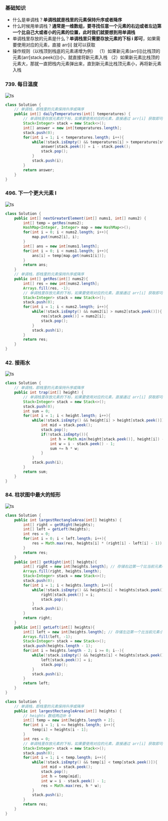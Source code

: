 

### 基础知识
* 什么是单调栈？**单调栈就是栈里的元素保持升序或者降序**
* 什么时候用单调栈？**通常是一维数组，要寻找任意一个元素的右边或者左边第一个比自己大或者小的元素的位置，此时我们就要想到用单调栈**
* 单调栈里存放的元素是什么？**单调栈里只需要存放元素的下标 i 即可**，如果需要使用对应的元素，直接 arr[i] 就可以获取
* 操作规则（以栈顶到栈底的元素递增为例）
（1）如果新元素(arr[i])比栈顶的元素(arr[stack.peek()])小，就直接将新元素入栈
（2）如果新元素比栈顶的元素大，那就一直把栈内元素弹出来，直到新元素比栈顶元素小，再将新元素入栈
### 739. 每日温度
![ts](https://img-blog.csdnimg.cn/b907ef85fba3497ba907e37179e523b0.png?x-oss-process=image/watermark,type_d3F5LXplbmhlaQ,shadow_50,text_Q1NETiBA5bSU5rOi5rOi5ZWK,size_20,color_FFFFFF,t_70,g_se,x_16)
```java
class Solution {
    // 单调栈，即栈里的元素保持升序或降序
    public int[] dailyTemperatures(int[] temperatures) {
        // 单调栈里存放元素的下标，如果要使用对应的元素，直接通过 arr[i] 获取即可
        Stack<Integer> stack = new Stack<>();
        int[] answer = new int[temperatures.length];
        stack.push(0);
        for(int i = 1; i < temperatures.length; i++){
            while(!stack.isEmpty() && temperatures[i] > temperatures[stack.peek()]){
                answer[stack.peek()] = i - stack.peek();
                stack.pop();
            }
            stack.push(i);
        }
        return answer;
    }
}
```
### 496. 下一个更大元素 I
![ts](https://img-blog.csdnimg.cn/065a283f51d54ccfbce96698dd5bc120.png?x-oss-process=image/watermark,type_d3F5LXplbmhlaQ,shadow_50,text_Q1NETiBA5bSU5rOi5rOi5ZWK,size_18,color_FFFFFF,t_70,g_se,x_16)
```java
class Solution {
    public int[] nextGreaterElement(int[] nums1, int[] nums2) {
        int[] temp = getRes(nums2);
        HashMap<Integer, Integer> map = new HashMap<>();
        for(int i = 0; i < nums2.length; i++){
            map.put(nums2[i], i);
        }
        int[] ans = new int[nums1.length];
        for(int i = 0; i < nums1.length; i++){
            ans[i] = temp[map.get(nums1[i])];
        }
        return ans;
    }
    // 单调栈，即栈里的元素保持升序或降序
    public int[] getRes(int[] nums2){
        int[] res = new int[nums2.length];
        Arrays.fill(res, -1);
        // 单调栈里存放元素的下标，如果要使用对应的元素，直接通过 arr[i] 获取即可
        Stack<Integer> stack = new Stack<>();
        stack.push(0);
        for(int i = 1; i < nums2.length; i++){
            while(!stack.isEmpty() && nums2[i] > nums2[stack.peek()]){
                res[stack.peek()] = nums2[i];
                stack.pop();
            }
            stack.push(i);
        }
        return res;
    }
}
```
### 42. 接雨水
![ts](https://img-blog.csdnimg.cn/5c42e5bc3424499e9871c895ddfe73c0.png?x-oss-process=image/watermark,type_d3F5LXplbmhlaQ,shadow_50,text_Q1NETiBA5bSU5rOi5rOi5ZWK,size_19,color_FFFFFF,t_70,g_se,x_16)
```java
class Solution {
    // 单调栈，即栈里的元素保持升序或降序
    public int trap(int[] height) {
        // 单调栈里存放元素的下标，如果要使用对应的元素，直接通过 arr[i] 获取即可
        Stack<Integer> stack = new Stack<>();
        stack.push(0);
        int sum = 0;
        for(int i = 1; i < height.length; i++){
            while(!stack.isEmpty() && height[i] > height[stack.peek()]){
                int mid = stack.peek();
                stack.pop();
                if(!stack.isEmpty()){
                    int h = Math.min(height[stack.peek()], height[i]) - height[mid];
                    int w = i - stack.peek() - 1;
                    sum += h * w;
                }
            }
            stack.push(i);
        }
        return sum;
    }
}
```
### 84. 柱状图中最大的矩形
![ts](https://img-blog.csdnimg.cn/38853960c2f94e4d835200c749b2a36c.png?x-oss-process=image/watermark,type_d3F5LXplbmhlaQ,shadow_50,text_Q1NETiBA5bSU5rOi5rOi5ZWK,size_20,color_FFFFFF,t_70,g_se,x_16)
```java
class Solution {
    public int largestRectangleArea(int[] heights) {
        int[] right = getRight(heights);
        int[] left = getLeft(heights);
        int res = 0;
        for(int i = 0; i < left.length; i++){
            res = Math.max(res, heights[i] * (right[i] - left[i] - 1));
        }
        return res;
    }
    public int[] getRight(int[] heights){
        int[] right = new int[heights.length]; // 存储右边第一个比当前元素小的元素的下标
        Arrays.fill(right, heights.length);
        Stack<Integer> stack = new Stack<>();
        stack.push(0);
        for(int i = 1; i < heights.length; i++){
            while(!stack.isEmpty() && heights[i] < heights[stack.peek()]){
                right[stack.peek()] = i;
                stack.pop();
            }
            stack.push(i);
        }
        return right;
    }
    public int[] getLeft(int[] heights){
        int[] left = new int[heights.length]; // 存储左边第一个比当前元素小的元素的下标
        Arrays.fill(left, -1);
        Stack<Integer> stack = new Stack<>();
        stack.push(heights.length - 1);
        for(int i = heights.length - 2; i >= 0; i--){
            while(!stack.isEmpty() && heights[i] < heights[stack.peek()]){
                left[stack.peek()] = i;
                stack.pop();
            }
            stack.push(i);
        }
        return left;
    }
}
```
```java
class Solution {
    // 单调栈，即栈里的元素保持升序或降序
    public int largestRectangleArea(int[] heights) {
        // heights 数组两边补 0
        int[] temp = new int[heights.length + 2];
        for(int i = 1; i <= heights.length; i++){
            temp[i] = heights[i - 1];
        }
        int res = 0;
        // 单调栈里存放元素的下标，如果要使用对应的元素，直接通过 arr[i] 获取即可
        Stack<Integer> stack = new Stack<>();
        stack.push(0);
        for(int i = 1; i < temp.length; i++){
            while(!stack.isEmpty() && temp[i] < temp[stack.peek()]){
                int mid = stack.peek();
                stack.pop();
                int h = temp[mid];
                int w = i - stack.peek() - 1;
                res = Math.max(res, h * w);
            }
            stack.push(i);
        }
        return res;
    }
}
```